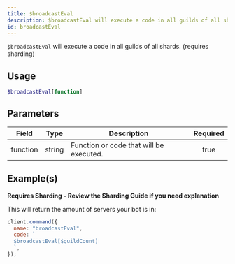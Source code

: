 ```yaml
---
title: $broadcastEval
description: $broadcastEval will execute a code in all guilds of all shards.
id: broadcastEval
---
```


`$broadcastEval` will execute a code in all guilds of all shards. (requires sharding)

## Usage

```php
$broadcastEval[function]
```

## Parameters

| Field    | Type   | Description                             | Required |
| -------- | ------ | --------------------------------------- | :------: |
| function | string | Function or code that will be executed. |   true   |

## Example(s)

**Requires Sharding - Review the Sharding Guide if you need explanation**

This will return the amount of servers your bot is in:

```javascript
client.command({
  name: "broadcastEval",
  code: `
  $broadcastEval[$guildCount]
  `,
});
```
